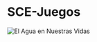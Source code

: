 # SCE-Juegos

![El Agua en Nuestras Vidas](https://www.google.co.ve/imgres?imgurl=http%3A%2F%2F190.9.132.54%2Fweb%2Fwp-content%2Fuploads%2F2015%2F04%2FAGUA-PARA-NUESTRAS-VIDAS.jpg&imgrefurl=http%3A%2F%2F190.9.132.54%2Fweb%2Finfraestructura-hidrologica%2F&docid=1SHVGwIojG-PfM&tbnid=odKvNQws3fneMM%3A&vet=10ahUKEwj3k4jazcTTAhWE1iwKHU11CCAQMwg8KAgwCA..i&w=1417&h=591&bih=589&biw=1366&q=el%20agua%20en%20nuestras%20vidas&ved=0ahUKEwj3k4jazcTTAhWE1iwKHU11CCAQMwg8KAgwCA&iact=mrc&uact=8)

